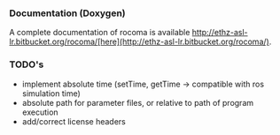 ### Documentation (Doxygen) ###
A complete documentation of rocoma is available http://ethz-asl-lr.bitbucket.org/rocoma/[here](http://ethz-asl-lr.bitbucket.org/rocoma/).

### TODO's ###
* implement absolute time (setTime, getTime -> compatible with ros simulation time)
* absolute path for parameter files, or relative to path of program execution
* add/correct license headers
